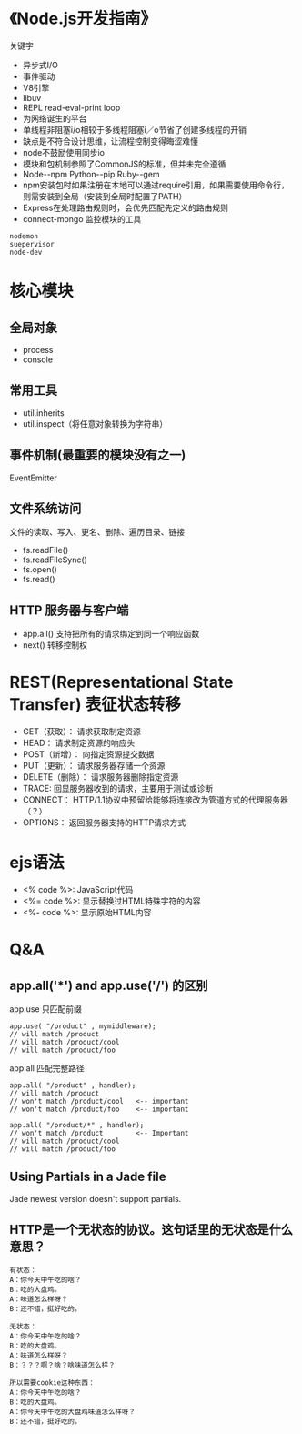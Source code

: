 # 《Node.js开发指南》
关键字
* 异步式I/O
* 事件驱动
* V8引擎
* libuv
* REPL read-eval-print loop
* 为网络诞生的平台
* 单线程非阻塞i/o相较于多线程阻塞i／o节省了创建多线程的开销
* 缺点是不符合设计思维，让流程控制变得晦涩难懂
* node不鼓励使用同步io
* 模块和包机制参照了CommonJS的标准，但并未完全遵循 
* Node--npm Python--pip Ruby--gem
* npm安装包时如果注册在本地可以通过require引用，如果需要使用命令行，则需安装到全局（安装到全局时配置了PATH）
* Express在处理路由规则时，会优先匹配先定义的路由规则
* connect-mongo
监控模块的工具
```
nodemon 
suepervisor
node-dev
```
# 核心模块
## 全局对象
* process
* console
## 常用工具
* util.inherits
* util.inspect（将任意对象转换为字符串）
## 事件机制(最重要的模块没有之一)
EventEmitter
## 文件系统访问
文件的读取、写入、更名、删除、遍历目录、链接
* fs.readFile()
* fs.readFileSync()
* fs.open()
* fs.read()
## HTTP 服务器与客户端
* app.all() 支持把所有的请求绑定到同一个响应函数
* next() 转移控制权

# REST(Representational State Transfer) 表征状态转移
* GET（获取）： 请求获取制定资源
* HEAD： 请求制定资源的响应头
* POST（新增）： 向指定资源提交数据
* PUT（更新）： 请求服务器存储一个资源
* DELETE（删除）： 请求服务器删除指定资源
* TRACE: 回显服务器收到的请求，主要用于测试或诊断
* CONNECT： HTTP/1.1协议中预留给能够将连接改为管道方式的代理服务器（？）
* OPTIONS： 返回服务器支持的HTTP请求方式

# ejs语法
* <% code %>: JavaScript代码
* <%= code %>: 显示替换过HTML特殊字符的内容
* <%- code %>: 显示原始HTML内容


# Q&A
## app.all('*') and app.use('/') 的区别
app.use 只匹配前缀

```
app.use( "/product" , mymiddleware);
// will match /product
// will match /product/cool
// will match /product/foo
```

app.all 匹配完整路径

```
app.all( "/product" , handler);
// will match /product
// won't match /product/cool   <-- important
// won't match /product/foo    <-- important

app.all( "/product/*" , handler);
// won't match /product        <-- Important
// will match /product/cool
// will match /product/foo
```
## Using Partials in a Jade file
Jade newest version doesn't support partials.

## HTTP是一个无状态的协议。这句话里的无状态是什么意思？
```
有状态：
A：你今天中午吃的啥？
B：吃的大盘鸡。
A：味道怎么样呀？
B：还不错，挺好吃的。

无状态：
A：你今天中午吃的啥？
B：吃的大盘鸡。
A：味道怎么样呀？
B：？？？啊？啥？啥味道怎么样？

所以需要cookie这种东西：
A：你今天中午吃的啥？
B：吃的大盘鸡。
A：你今天中午吃的大盘鸡味道怎么样呀？
B：还不错，挺好吃的。
```
